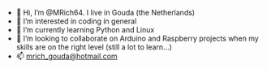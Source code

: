 - 👋 Hi, I’m @MRich64.  I live in Gouda (the Netherlands)
- 👀 I’m interested in coding in general
- 🌱 I’m currently learning Python and Linux
- 💞️ I’m looking to collaborate on Arduino and Raspberry projects when my skills are on the right level (still a lot to learn...)
- 📫 mrich_gouda@hotmail.com

<!---
MRich64/MRich64 is a ✨ special ✨ repository because its `README.md` (this file) appears on your GitHub profile.
You can click the Preview link to take a look at your changes.
--->
